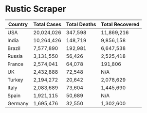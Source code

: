 # Rustic Scraper


Country | Total Cases | Total Deaths | Total Recovered
---|---|---|--- 
| USA | 20,024,026 | 347,598 | 11,869,216
| India | 10,264,426 | 148,719 | 9,856,158
| Brazil | 7,577,890 | 192,981 | 6,647,538
| Russia | 3,131,550 | 56,426 | 2,525,418
| France | 2,574,041 | 64,078 | 191,806
| UK | 2,432,888 | 72,548 | N/A
| Turkey | 2,194,272 | 20,642 | 2,078,629
| Italy | 2,083,689 | 73,604 | 1,445,690
| Spain | 1,921,115 | 50,689  | N/A
| Germany | 1,695,476 | 32,550 | 1,302,600
